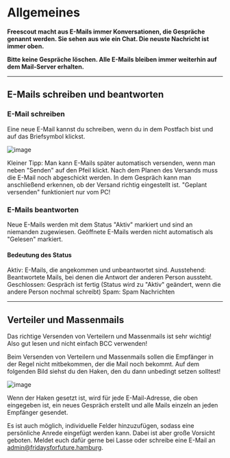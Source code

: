 # Allgemeines

**Freescout macht aus E-Mails immer Konversationen, die Gespräche genannt werden. Sie sehen aus wie ein Chat. Die neuste Nachricht ist immer oben.**

**Bitte keine Gespräche löschen. Alle E-Mails bleiben immer weiterhin auf dem Mail-Server erhalten.**

---

## E-Mails schreiben und beantworten
### E-Mail schreiben
Eine neue E-Mail kannst du schreiben, wenn du in dem Postfach bist und auf das Briefsymbol klickst.

![image](https://github.com/lasseveenliese/mdbook/assets/129764721/424fdb17-13c6-4989-95f3-30d2a611eeed)

Kleiner Tipp: Man kann E-Mails später automatisch versenden, wenn man neben "Senden" auf den Pfeil klickt. Nach dem Planen des Versands muss die E-Mail noch abgeschickt werden. In dem Gespräch kann man anschließend erkennen, ob der Versand richtig eingestellt ist. "Geplant versenden" funktioniert nur vom PC!

### E-Mails beantworten
Neue E-Mails werden mit dem Status "Aktiv" markiert und sind an niemanden zugewiesen. Geöffnete E-Mails werden nicht automatisch als "Gelesen" markiert.

#### Bedeutung des Status
Aktiv: E-Mails, die angekommen und unbeantwortet sind.
Ausstehend: Beantwortete Mails, bei denen die Antwort der anderen Person aussteht.
Geschlossen: Gespräch ist fertig (Status wird zu "Aktiv" geändert, wenn die andere Person nochmal schreibt)
Spam: Spam Nachrichten

---

## Verteiler und Massenmails
Das richtige Versenden von Verteilern und Massenmails ist sehr wichtig! Also gut lesen und nicht einfach BCC verwenden!

Beim Versenden von Verteilern und Massenmails sollen die Empfänger in der Regel nicht mitbekommen, der die Mail noch bekommt. Auf dem folgenden Bild siehst du den Haken, den du dann unbedingt setzen solltest!

![image](https://github.com/lasseveenliese/mdbook/assets/129764721/3fb7f25b-f757-4449-8ad8-bab3629bb4e0)

Wenn der Haken gesetzt ist, wird für jede E-Mail-Adresse, die oben eingegeben ist, ein neues Gespräch erstellt und alle Mails einzeln an jeden Empfänger gesendet.

Es ist auch möglich, individuelle Felder hinzuzufügen, sodass eine persönliche Anrede eingefügt werden kann. Dabei ist aber große Vorsicht geboten. Meldet euch dafür gerne bei Lasse oder schreibe eine E-Mail an admin@fridaysforfuture.hamburg.

